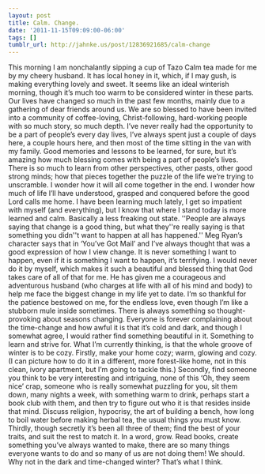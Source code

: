 ```yaml
---
layout: post
title: Calm. Change.
date: '2011-11-15T09:09:00-06:00'
tags: []
tumblr_url: http://jahnke.us/post/12836921685/calm-change
---
```

This morning I am nonchalantly sipping a cup of Tazo Calm tea made for me by my cheery husband. It has local honey in it, which, if I may gush, is making everything lovely and sweet. It seems like an ideal winterish morning, though it’s much too warm to be considered winter in these parts.
Our lives have changed so much in the past few months, mainly due to a gathering of dear friends around us. We are so blessed to have been invited into a community of coffee-loving, Christ-following, hard-working people with so much story, so much depth. I’ve never really had the opportunity to be a part of people’s every day lives, I’ve always spent just a couple of days here, a couple hours here, and then most of the time sitting in the van with my family. Good memories and lessons to be learned, for sure, but it’s amazing how much blessing comes with being a part of people’s lives. There is so much to learn from other perspectives, other pasts, other good strong minds; how that pieces together the puzzle of the life we’re trying to unscramble. I wonder how it will all come together in the end. I wonder how much of life I’ll have understood, grasped and conquered before the good Lord calls me home. I have been learning much lately, I get so impatient with myself (and everything), but I know that where I stand today is more learned and calm. Basically a less freaking out state.
''People are always saying that change is a good thing, but what they''re really saying is that something you didn''t want to happen at all has happened.''
Meg Ryan’s character says that in ‘You’ve Got Mail’ and I’ve always thought that was a good expression of how I view change. It is never something I want to happen, even if it is something I want to happen, it’s terrifying. I would never do it by myself, which makes it such a beautiful and blessed thing that God takes care of all of that for me. He has given me a courageous and adventurous husband (who charges at life with all of his mind and body) to help me face the biggest change in my life yet to date. I’m so thankful for the patience bestowed on me, for the endless love, even though I’m like a stubborn mule inside sometimes.
There is always something so thought-provoking about seasons changing. Everyone is forever complaining about the time-change and how awful it is that it’s cold and dark, and though I somewhat agree, I would rather find something beautiful in it. Something to learn and strive for. What I’m currently thinking, is that the whole groove of winter is to be cozy. Firstly, make your home cozy; warm, glowing and cozy. (I can picture how to do it in a different, more forest-like home, not in this clean, ivory apartment, but I’m going to tackle this.) Secondly, find someone you think to be very interesting and intriguing, none of this ‘Oh, they seem nice’ crap, someone who is really somewhat puzzling for you, sit them down, many nights a week, with something warm to drink, perhaps start a book club with them, and then try to figure out who it is that resides inside that mind. Discuss religion, hypocrisy, the art of building a bench, how long to boil water before making herbal tea, the usual things you must know. Thirdly, though secretly it’s been all three of them; find the best of your traits, and suit the rest to match it. In a word, grow. Read books, create something you’ve always wanted to make, there are so many things everyone wants to do and so many of us are not doing them! We should. Why not in the dark and time-changed winter?   That’s what I think.
